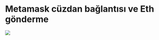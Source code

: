 # Metamask cüzdan bağlantısı ve Eth gönderme

![](https://github.com/givall/sendCrypto/blob/master/doc/Crypto.gif)

